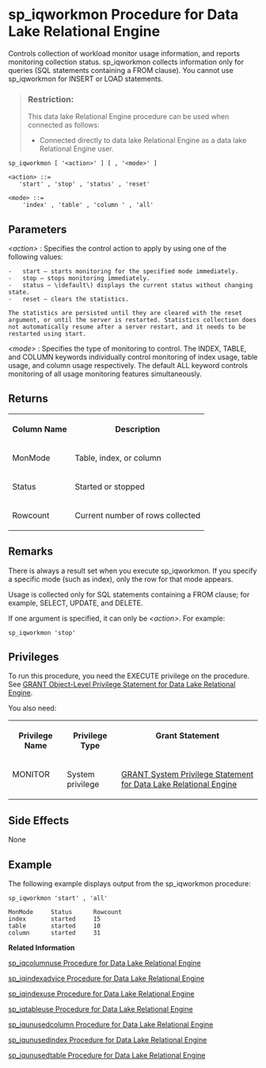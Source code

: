 <!-- loioa5c13d2284f2101582a2d95ea5541a11 -->

# sp\_iqworkmon Procedure for Data Lake Relational Engine

Controls collection of workload monitor usage information, and reports monitoring collection status. sp\_iqworkmon collects information only for queries \(SQL statements containing a FROM clause\). You cannot use sp\_iqworkmon for INSERT or LOAD statements.



> ### Restriction:  
> This data lake Relational Engine procedure can be used when connected as follows:
> 
> -   Connected directly to data lake Relational Engine as a data lake Relational Engine user.



```
sp_iqworkmon [ '<action>' ] [ , '<mode>' ]
```

```
<action> ::=
   'start' , 'stop' , 'status' , 'reset'
```

```
<mode> ::=
    'index' , 'table' , 'column ' , 'all'
```



<a name="loioa5c13d2284f2101582a2d95ea5541a11__section_h5b_n3m_nbb"/>

## Parameters

 *<action\>*
 :   Specifies the control action to apply by using one of the following values:

    -   start – starts monitoring for the specified mode immediately.
    -   stop – stops monitoring immediately.
    -   status – \(default\) displays the current status without changing state.
    -   reset – clears the statistics.

    The statistics are persisted until they are cleared with the reset argument, or until the server is restarted. Statistics collection does not automatically resume after a server restart, and it needs to be restarted using start.

  *<mode\>*
 :   Specifies the type of monitoring to control. The INDEX, TABLE, and COLUMN keywords individually control monitoring of index usage, table usage, and column usage respectively. The default ALL keyword controls monitoring of all usage monitoring features simultaneously.

 

<a name="loioa5c13d2284f2101582a2d95ea5541a11__section_tb1_m3m_nbb"/>

## Returns


<table>
<tr>
<th valign="top">

Column Name



</th>
<th valign="top">

Description



</th>
</tr>
<tr>
<td valign="top">

MonMode



</td>
<td valign="top">

Table, index, or column



</td>
</tr>
<tr>
<td valign="top">

Status



</td>
<td valign="top">

Started or stopped



</td>
</tr>
<tr>
<td valign="top">

Rowcount



</td>
<td valign="top">

Current number of rows collected



</td>
</tr>
</table>



<a name="loioa5c13d2284f2101582a2d95ea5541a11__iq_refbb_1860"/>

## Remarks

There is always a result set when you execute sp\_iqworkmon. If you specify a specific mode \(such as index\), only the row for that mode appears.

Usage is collected only for SQL statements containing a FROM clause; for example, SELECT, UPDATE, and DELETE.

If one argument is specified, it can only be *<action\>*. For example:

```
sp_iqworkmon 'stop'
```



<a name="loioa5c13d2284f2101582a2d95ea5541a11__iq_refbb_1859"/>

## Privileges

To run this procedure, you need the EXECUTE privilege on the procedure. See [GRANT Object-Level Privilege Statement for Data Lake Relational Engine](../080-sql-statements/grant-object-level-privilege-statement-for-data-lake-relational-engine-a3e154f.md). 

You also need:


<table>
<tr>
<th valign="top">

Privilege Name



</th>
<th valign="top">

Privilege Type



</th>
<th valign="top">

Grant Statement



</th>
</tr>
<tr>
<td valign="top">

MONITOR



</td>
<td valign="top">

System privilege



</td>
<td valign="top">

[GRANT System Privilege Statement for Data Lake Relational Engine](../080-sql-statements/grant-system-privilege-statement-for-data-lake-relational-engine-a3dfcb0.md)



</td>
</tr>
</table>



## Side Effects

None



<a name="loioa5c13d2284f2101582a2d95ea5541a11__iq_refbb_1863"/>

## Example

The following example displays output from the sp\_iqworkmon procedure:

```
sp_iqworkmon 'start' , 'all' 
```

```
MonMode     Status      Rowcount 
index       started     15 
table       started     10
column      started     31
```

**Related Information**  


[sp\_iqcolumnuse Procedure for Data Lake Relational Engine](sp-iqcolumnuse-procedure-for-data-lake-relational-engine-a59fb88.md "Reports detailed usage information for columns accessed by the workload.")

[sp\_iqindexadvice Procedure for Data Lake Relational Engine](sp-iqindexadvice-procedure-for-data-lake-relational-engine-a5ab8bc.md "Displays stored index advice messages. Optionally clears advice storage.")

[sp\_iqindexuse Procedure for Data Lake Relational Engine](sp-iqindexuse-procedure-for-data-lake-relational-engine-a5ae206.md "Reports detailed usage information for secondary (non-FP) indexes accessed by the workload.")

[sp\_iqtableuse Procedure for Data Lake Relational Engine](sp-iqtableuse-procedure-for-data-lake-relational-engine-a5bae03.md "Reports detailed usage information for tables accessed by the workload.")

[sp\_iqunusedcolumn Procedure for Data Lake Relational Engine](sp-iqunusedcolumn-procedure-for-data-lake-relational-engine-a5bbef3.md "Reports IQ columns that were not referenced by the workload.")

[sp\_iqunusedindex Procedure for Data Lake Relational Engine](sp-iqunusedindex-procedure-for-data-lake-relational-engine-a5bc6ce.md "Reports IQ secondary (non-FP) indexes that were not referenced by the workload.")

[sp\_iqunusedtable Procedure for Data Lake Relational Engine](sp-iqunusedtable-procedure-for-data-lake-relational-engine-a5bced3.md "Reports IQ tables that were not referenced by the workload.")

